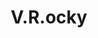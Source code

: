 ---
pid: CH709
title: V.R.ocky
location_transcription: Art Museum
zipcode: '19130'
outside_phl: 
neighborhood: Art Museum,Francisville
age: '25'
age_range: 20-29
instagram: 
image_file_name: CH_709.jpg
proposal_transcription: |-
  - Promotes health
  - Not necessarily a center of art, but a workout mecca
  - The juxtaposition of the Rocky statue is in prime location for a health initiative/public statement about exercise or healthy lifestyles via a V.R. experience like boxing
topic: Health,Sports
topic_summary: 0, 0
type: Digital
keywords_other: health, virtual reality
credit: Zach W
image_labels: 
twitter: off_ze_wall
facebook: 
permalink: "/monuments/ch709/"
layout: item-page
---